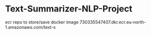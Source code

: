 # Text-Summarizer-NLP-Project

ecr repo to store/save docker image 
730335547407.dkr.ecr.eu-north-1.amazonaws.com/text-s

